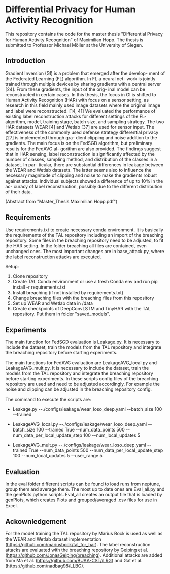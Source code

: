 # Differential Privacy for Human Activity Recognition

This repository contains the code for the master thesis "Differential Privacy for Human Activity Recognition" of Maximilian Hopp.
The thesis is submitted to Professor Michael Möller at the University of Siegen.

## Introduction
Gradient Inversion (GI) is a problem that emerged after the develop-
ment of the Federated Learning (FL) algorithm. In FL a neural net-
work is jointly trained through multiple devices by sharing gradients
with a central server [24]. From these gradients, the input of the orig-
inal model can be reconstructed in certain cases. In this thesis, the
focus in GI is shifted to Human Activity Recognition (HAR) with focus
on a sensor setting, as research in this field mainly used image datasets
where the original image and label were reconstructed. [14, 41] We
evaluated the performance of existing label reconstruction attacks for
different settings of the FL-algorithm, model, training stage, batch size,
and sampling strategy. The two HAR datasets WEAR [4] and Wetlab
[37] are used for sensor input. The effectiveness of the commonly used
defense strategy differential privacy [27] is implemented through gra-
dient clipping and noise addition to the gradients. The main focus is
on the FedSGD algorithm, but preliminary results for the FedAVG al-
gorithm are also provided. The findings suggest that in HAR sensing,
label reconstruction is significantly affected by the number of classes,
sampling method, and distribution of the classes in a dataset. In par-
ticular, there are substantial differences in leakage between the WEAR
and Wetlab datasets. The latter seems also to influence the necessary
magnitude of clipping and noise to make the gradients robust against
attacks. Individual subjects showed a difference of up to 10% in the ac-
curacy of label reconstruction, possibly due to the different distribution
of their data.

(Abstract from "Master_Thesis Maximilian Hopp.pdf")

## Requirements
Use requirements.txt to create necessary conda environment.
It is basically the requirements of the TAL repository including an import of the breaching repository.
Some files in the breaching repository need to be adjusted, to fit the HAR setting.
In the folder breaching all files are contained, even unchanged ones. 
The most important changes are in base_attack.py, where the label reconstruction attacks are executed.

Setup:
1. Clone repository
2. Create TAL Conda environment or use a fresh Conda env and run pip install -r requirements.txt
3. Install breaching (if not installed by requirements.txt)
4. Change breaching files with the breaching files from this repository
5. Set up WEAR and Wetlab data in /data
6. Create checkpoints of DeepConvLSTM and TinyHAR with the TAL repository. Put them in folder "saved_models".


## Experiments
The main function for FedSGD evaluation is Leakage.py. 
It is necessary to include the dataset, train the models from the TAL repository and integrate the breaching repository before starting experiments.

The main functions for FedAVG evaluation are LeakageAVG_local.py and LeakageAVG_mult.py.
It is necessary to include the dataset, train the models from the TAL repository and integrate the breaching repository before starting experiments.
In these scripts config files of the breaching repository are used and need to be adjusted accordingly. 
For example the noise and clipping can be adjusted in the breaching repository config.

The command to execute the scripts are:
- <p>Leakage.py --./configs/leakage/wear_loso_deep.yaml --batch_size 100 --trained </p>
- <p>LeakageAVG_local.py --./configs/leakage/wear_loso_deep.yaml --batch_size 100 --trained True --num_data_points 500 --num_data_per_local_update_step 100 --num_local_updates 5</p>
- <p>LeakageAVG_mult.py --./configs/leakage/wear_loso_deep.yaml --trained True --num_data_points 500 --num_data_per_local_update_step 100 --num_local_updates 5 --user_range 5</p>

## Evaluation
In the eval folder different scripts can be found to load runs from neptune, group them and average them. 
The most up to date ones are Eval_all.py and the genPlots python scripts. 
Eval_all creates an output file that is loaded by genPlots, which creates Plots and grouped/averaged .csv files for use in Excel. 

## Ackownledgement
For the model training the TAL repository by Marius Bock is used as well as the WEAR and Wetlab dataset implementation (https://github.com/mariusbock/tal_for_har).
The label reconstruction attacks are evaluated with the breaching repository by Geiping et al. (https://github.com/JonasGeiping/breaching).
Additional attacks are added from Ma et al. (https://github.com/BUAA-CST/iLRG) and Gat et al. (https://github.com/nadbag98/LLBG). 
